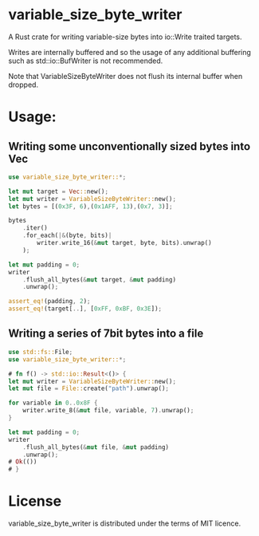 # variable_size_byte_writer

A Rust crate for writing variable-size bytes into io::Write traited targets.

Writes are internally buffered and so the usage of any additional buffering such as std::io::BufWriter is not recommended.

Note that VariableSizeByteWriter does not flush its internal buffer when dropped.

# Usage:

## Writing some unconventionally sized bytes into Vec<u8>

``` rust
use variable_size_byte_writer::*;

let mut target = Vec::new();
let mut writer = VariableSizeByteWriter::new();
let bytes = [(0x3F, 6),(0x1AFF, 13),(0x7, 3)];

bytes
    .iter()
    .for_each(|&(byte, bits)|
        writer.write_16(&mut target, byte, bits).unwrap()
    );

let mut padding = 0;
writer
    .flush_all_bytes(&mut target, &mut padding)
    .unwrap();

assert_eq!(padding, 2);
assert_eq!(target[..], [0xFF, 0xBF, 0x3E]);
```

## Writing a series of 7bit bytes into a file

``` rust
use std::fs::File;
use variable_size_byte_writer::*;

# fn f() -> std::io::Result<()> {
let mut writer = VariableSizeByteWriter::new();
let mut file = File::create("path").unwrap();

for variable in 0..0x8F {
    writer.write_8(&mut file, variable, 7).unwrap();
}

let mut padding = 0;
writer
    .flush_all_bytes(&mut file, &mut padding)
    .unwrap();
# Ok(())
# }
```

# License
variable_size_byte_writer is distributed under the terms of MIT licence.